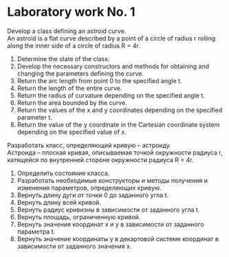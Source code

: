 # Laboratory work No. 1

Develop a class defining an astroid curve.<br/>
An astroid is a flat curve described by a point of a circle of radius r rolling along the inner side of a circle of radius R = 4r.<br/>
 1) Determine the state of the class.
 2) Develop the necessary constructors and methods for obtaining and changing the parameters defining the curve.<br/>
 3) Return the arc length from point 0 to the specified angle t.<br/>
 4) Return the length of the entire curve.<br/>
 5) Return the radius of curvature depending on the specified angle t.<br/>
 6) Return the area bounded by the curve.<br/>
 7) Return the values of the x and y coordinates depending on the specified parameter t.
 8) Return the value of the y coordinate in the Cartesian coordinate system depending on the specified value of x.


Разработать класс, определяющий кривую – астроиду.<br/>
Астроида – плоская кривая, описываемая точкой окружности радиуса r, катящейся по внутренней стороне окружности радиуса R = 4r.<br/>
 1) Определить состояние класса.<br/>
 2) Разработать необходимые конструкторы и методы получения и изменения параметров, определяющих кривую.<br/>
 3) Вернуть длину дуги от точки 0 до заданного угла t.<br/>
 4) Вернуть длину всей кривой.<br/>
 5) Вернуть радиус кривизны в зависимости от заданного угла t.<br/>
 6) Вернуть площадь, ограниченную кривой.<br/>
 7) Вернуть значения координат x и y в зависимости от заданного параметра t.<br/>
 8) Вернуть значение координаты y в декартовой системе координат в зависимости от заданного значения x.

